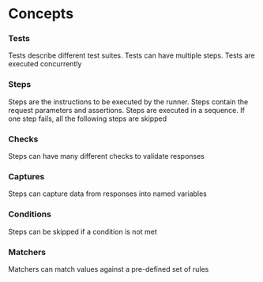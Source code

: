 # Concepts

### Tests

Tests describe different test suites. Tests can have multiple steps. Tests are executed concurrently

### Steps

Steps are the instructions to be executed by the runner. Steps contain the request parameters and assertions. Steps are executed in a sequence. If one step fails, all the following steps are skipped

### Checks

Steps can have many different checks to validate responses

### Captures

Steps can capture data from responses into named variables

### Conditions

Steps can be skipped if a condition is not met

### Matchers

Matchers can match values against a pre-defined set of rules
